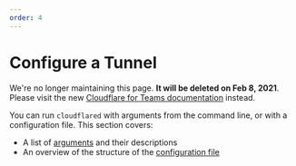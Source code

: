 ```yaml
---
order: 4
---
```


# Configure a Tunnel

<Aside type='warning' header='⚠️ THIS PAGE IS OUTDATED'>

We're no longer maintaining this page. **It will be deleted on Feb 8, 2021**. Please visit the new [Cloudflare for Teams documentation](https://secret.wiki/cloudflare-one/teams-docs-changes) instead.

</Aside>

You can run `cloudflared` with arguments from the command line, or with a configuration file. This section covers:

* A list of [arguments](/configuration/arguments) and their descriptions
* An overview of the structure of the [configuration file](/configuration/config)
